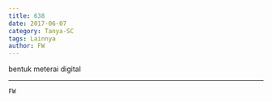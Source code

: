 ```yaml
---
title: 638
date: 2017-06-07
category: Tanya-SC
tags: Lainnya
author: FW
---
```


bentuk meterai digital

---



`FW`
